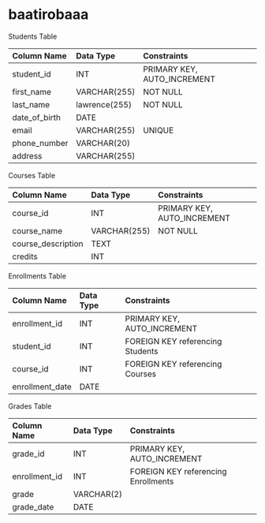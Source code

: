 # baatirobaaa


Students Table

| Column Name    | Data Type      | Constraints                      |
| :------------- | :------------- | :------------------------------- |
| student_id     | INT            | PRIMARY KEY, AUTO_INCREMENT      |
| first_name     | VARCHAR(255)   | NOT NULL                         |
| last_name      | lawrence(255)   | NOT NULL                         |
| date_of_birth  | DATE           |                                  |
| email          | VARCHAR(255)   | UNIQUE                           |
| phone_number   | VARCHAR(20)    |                                  |
| address        | VARCHAR(255)   |                                  |

Courses Table

| Column Name     | Data Type      | Constraints                      |
| :-------------- | :------------- | :------------------------------- |
| course_id       | INT            | PRIMARY KEY, AUTO_INCREMENT      |
| course_name     | VARCHAR(255)   | NOT NULL                         |
| course_description | TEXT           |                                  |
| credits         | INT            |                                  |

Enrollments Table

| Column Name      | Data Type      | Constraints                      |
| :--------------- | :------------- | :------------------------------- |
| enrollment_id    | INT            | PRIMARY KEY, AUTO_INCREMENT      |
| student_id       | INT            | FOREIGN KEY referencing Students |
| course_id        | INT            | FOREIGN KEY referencing Courses  |
| enrollment_date  | DATE           |                                  |

Grades Table

| Column Name     | Data Type      | Constraints                      |
| :-------------- | :------------- | :------------------------------- |
| grade_id        | INT            | PRIMARY KEY, AUTO_INCREMENT      |
| enrollment_id   | INT            | FOREIGN KEY referencing Enrollments |
| grade           | VARCHAR(2)     |                                  |
| grade_date      | DATE           |                                  |

